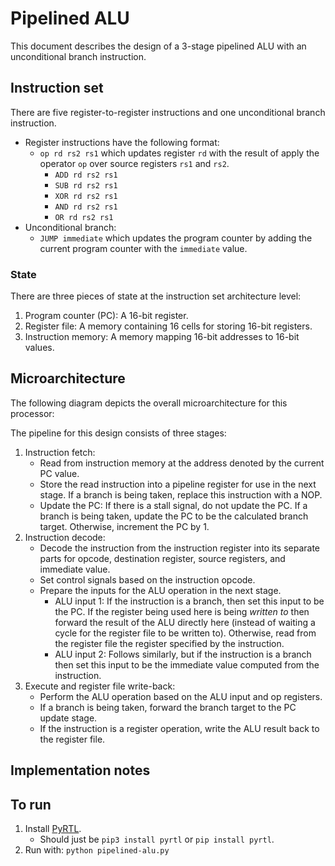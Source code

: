 # Pipelined ALU

This document describes the design of a 3-stage pipelined ALU with an
unconditional branch instruction.

## Instruction set

There are five register-to-register instructions and one unconditional branch
instruction.

- Register instructions have the following format:
  - `op rd rs2 rs1` which updates register `rd` with the result of apply the
  operator `op` over source registers `rs1` and `rs2`.
      - `ADD rd rs2 rs1`
      - `SUB rd rs2 rs1`
      - `XOR rd rs2 rs1`
      - `AND rd rs2 rs1`
      - `OR rd rs2 rs1`
- Unconditional branch:
  - `JUMP immediate` which updates the program counter by adding the current
    program counter with the `immediate` value.

### State

There are three pieces of state at the instruction set architecture level:

1. Program counter (PC): A 16-bit register.
2. Register file: A memory containing 16 cells for storing 16-bit registers.
3. Instruction memory: A memory mapping 16-bit addresses to 16-bit values.

## Microarchitecture

The following diagram depicts the overall microarchitecture for this processor:

The pipeline for this design consists of three stages:

1. Instruction fetch:
   - Read from instruction memory at the address denoted by the current PC
   value.
   - Store the read instruction into a pipeline register for use in the next
   stage. If a branch is being taken, replace this instruction with a NOP.
   - Update the PC: If there is a stall signal, do not update the PC. If a
     branch is being taken, update the PC to be the calculated branch target.
     Otherwise, increment the PC by 1.
2. Instruction decode:
   - Decode the instruction from the instruction register into its separate
     parts for opcode, destination register, source registers, and immediate
     value.
   - Set control signals based on the instruction opcode.
   - Prepare the inputs for the ALU operation in the next stage.
     - ALU input 1: If the instruction is a branch, then set this input to be
       the PC. If the register being used here is being _written to_ then
       forward the result of the ALU directly here (instead of waiting a cycle
       for the register file to be written to). Otherwise, read from the
       register file the register specified by the instruction.
     - ALU input 2: Follows similarly, but if the instruction is a branch then
       set this input to be the immediate value computed from the instruction.
3. Execute and register file write-back:
   - Perform the ALU operation based on the ALU input and op registers.
   - If a branch is being taken, forward the branch target to the PC update
     stage.
   - If the instruction is a register operation, write the ALU result back to
     the register file.

## Implementation notes

## To run

1. Install [PyRTL](https://ucsbarchlab.github.io/PyRTL/).
   - Should just be `pip3 install pyrtl` or `pip install pyrtl`.
2. Run with: `python pipelined-alu.py`
